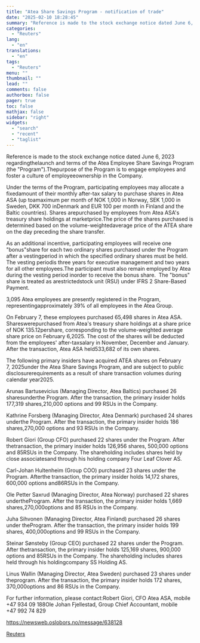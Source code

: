 ```yaml
---
title: "Atea Share Savings Program - notification of trade"
date: "2025-02-10 18:28:45"
summary: "Reference is made to the stock exchange notice dated June 6, 2023 regardingthelaunch and terms of the Atea Employee Share Savings Program (the \"Program\").Thepurpose of the Program is to engage employees and foster a culture of employeeownership in the Company.Under the terms of the Program, participating employees may allocate a..."
categories:
  - "Reuters"
lang:
  - "en"
translations:
  - "en"
tags:
  - "Reuters"
menu: ""
thumbnail: ""
lead: ""
comments: false
authorbox: false
pager: true
toc: false
mathjax: false
sidebar: "right"
widgets:
  - "search"
  - "recent"
  - "taglist"
---
```


Reference is made to the stock exchange notice dated June 6, 2023 regardingthelaunch and terms of the Atea Employee Share Savings Program (the "Program").Thepurpose of the Program is to engage employees and foster a culture of employeeownership in the Company.

Under the terms of the Program, participating employees may allocate a fixedamount of their monthly after-tax salary to purchase shares in Atea ASA (up toamaximum per month of NOK 1,000 in Norway, SEK 1,000 in Sweden, DKK 700 inDenmark and EUR 100 per month in Finland and the Baltic countries). Shares arepurchased by employees from Atea ASA's treasury share holdings at marketprice.The price of the shares purchased is determined based on the volume-weightedaverage price of the ATEA share on the day preceding the share transfer.

As an additional incentive, participating employees will receive one "bonus"share for each two ordinary shares purchased under the Program after a vestingperiod in which the specified ordinary shares must be held. The vesting periodis three years for executive management and two years for all other employees.The participant must also remain employed by Atea during the vesting period inorder to receive the bonus share.  The "bonus" share is treated as arestrictedstock unit (RSU) under IFRS 2 Share-Based Payment.

3,095 Atea employees are presently registered in the Program, representingapproximately 39% of all employees in the Atea Group.

On February 7, these employees purchased 65,498 shares in Atea ASA.  Shareswerepurchased from Atea's treasury share holdings at a share price of NOK 135.12pershare, corresponding to the volume-weighted average share price on February 6,2025. The cost of the shares will be deducted from the employees' after-taxsalary in November, December and January. After the transaction, Atea ASA held533,682 of its own shares.

The following primary insiders have acquired ATEA shares on February 7, 2025under the Atea Share Savings Program, and are subject to public disclosurerequirements as a result of share transaction volumes during calendar year2025.

Arunas Bartusevicius (Managing Director, Atea Baltics) purchased 26 sharesunderthe Program. After the transaction, the primary insider holds 177,319 shares,210,000 options and 99 RSUs in the Company.

Kathrine Forsberg (Managing Director, Atea Denmark) purchased 24 shares underthe Program. After the transaction, the primary insider holds 186 shares,270,000 options and 93 RSUs in the Company.

Robert Giori (Group CFO) purchased 22 shares under the Program. After thetransaction, the primary insider holds 126,956 shares, 500,000 options and 85RSUs in the Company. The shareholding includes shares held by close associatesand through his holding company Four Leaf Clover AS.

Carl-Johan Hultenheim (Group COO) purchased 23 shares under the Program. Afterthe transaction, the primary insider holds 14,172 shares, 600,000 options and86RSUs in the Company.

Ole Petter Saxrud (Managing Director, Atea Norway) purchased 22 shares undertheProgram. After the transaction, the primary insider holds 1,669 shares,270,000options and 85 RSUs in the Company.

Juha Sihvonen (Managing Director, Atea Finland) purchased 26 shares under theProgram. After the transaction, the primary insider holds 199 shares, 400,000options and 99 RSUs in the Company.

Steinar Sønsteby (Group CEO) purchased 22 shares under the Program. After thetransaction, the primary insider holds 125,169 shares, 900,000 options and 85RSUs in the Company. The shareholding includes shares held through his holdingcompany SS Holding AS.

Linus Wallin (Managing Director, Atea Sweden) purchased 23 shares under theprogram. After the transaction, the primary insider holds 172 shares, 370,000options and 86 RSUs in the Company.

For further information, please contact:Robert Giori, CFO Atea ASA, mobile +47 934 09 188Ole Johan Fjellestad, Group Chief Accountant, mobile +47 992 74 829

https://newsweb.oslobors.no/message/638128

[Reuters](https://www.tradingview.com/news/reuters.com,2025-02-10:newsml_Obilc8d8a:0-atea-share-savings-program-notification-of-trade/)
